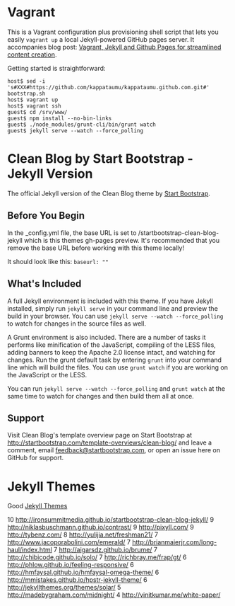 # Vagrant

This is a Vagrant configuration plus provisioning shell script that lets you easily `vagrant up` a local Jekyll-powered GitHub pages server. It accompanies blog post: [Vagrant, Jekyll and Github Pages for streamlined content creation](http://kappataumu.com/articles/vagrant-jekyll-github-pages-streamlined-content-creation.html).

Getting started is straightforward:

```
host$ sed -i 's#XXX#https://github.com/kappataumu/kappataumu.github.com.git#' bootstrap.sh
host$ vagrant up
host$ vagrant ssh
guest$ cd /srv/www/
guest$ npm install --no-bin-links
guest$ ./node_modules/grunt-cli/bin/grunt watch
guest$ jekyll serve --watch --force_polling
```

# Clean Blog by Start Bootstrap - Jekyll Version

The official Jekyll version of the Clean Blog theme by [Start Bootstrap](http://startbootstrap.com/).

## Before You Begin

In the _config.yml file, the base URL is set to /startbootstrap-clean-blog-jekyll which is this themes gh-pages preview. It's recommended that you remove the base URL before working with this theme locally!

It should look like this:
`baseurl: ""`

## What's Included

A full Jekyll environment is included with this theme. If you have Jekyll installed, simply run `jekyll serve` in your command line and preview the build in your browser. You can use `jekyll serve --watch --force_polling` to watch for changes in the source files as well.

A Grunt environment is also included. There are a number of tasks it performs like minification of the JavaScript, compiling of the LESS files, adding banners to keep the Apache 2.0 license intact, and watching for changes. Run the grunt default task by entering `grunt` into your command line which will build the files. You can use `grunt watch` if you are working on the JavaScript or the LESS.

You can run `jekyll serve --watch --force_polling` and `grunt watch` at the same time to watch for changes and then build them all at once.

## Support

Visit Clean Blog's template overview page on Start Bootstrap at http://startbootstrap.com/template-overviews/clean-blog/ and leave a comment, email feedback@startbootstrap.com, or open an issue here on GitHub for support.

# Jekyll Themes

Good [Jekyll Themes](http://jekyllthemes.org/)

10  http://ironsummitmedia.github.io/startbootstrap-clean-blog-jekyll/
9   http://niklasbuschmann.github.io/contrast/
9   http://pixyll.com/
9   http://tybenz.com/
8   http://yulijia.net/freshman21/
7   http://www.jacoporabolini.com/emerald/
7   http://brianmaierjr.com/long-haul/index.html
7   http://aigarsdz.github.io/brume/
7   http://chibicode.github.io/solo/
7   http://richbray.me/frap/gt/
6   http://phlow.github.io/feeling-responsive/
6   http://hmfaysal.github.io/hmfaysal-omega-theme/
6   http://mmistakes.github.io/hpstr-jekyll-theme/
6   http://jekyllthemes.org/themes/solar/
5   http://madebygraham.com/midnight/
4   http://vinitkumar.me/white-paper/
